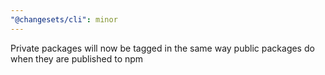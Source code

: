 ```yaml
---
"@changesets/cli": minor
---
```


Private packages will now be tagged in the same way public packages do when they are published to npm
